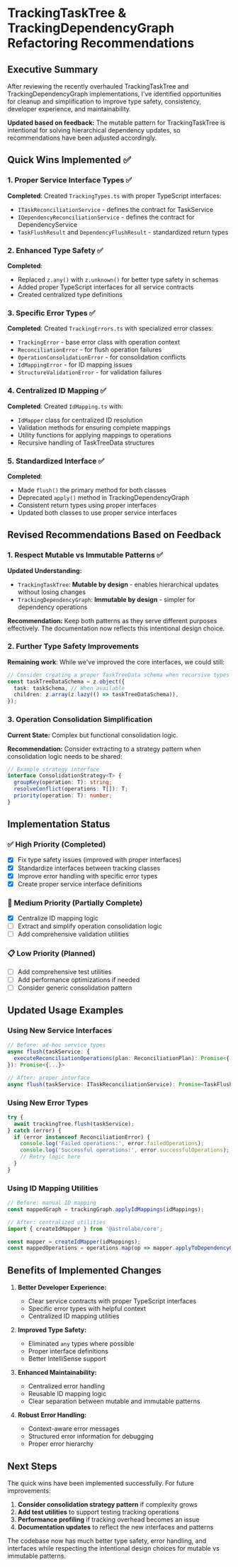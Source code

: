 # TrackingTaskTree & TrackingDependencyGraph Refactoring Recommendations

## Executive Summary

After reviewing the recently overhauled TrackingTaskTree and TrackingDependencyGraph implementations, I've identified opportunities for cleanup and simplification to improve type safety, consistency, developer experience, and maintainability.

**Updated based on feedback:** The mutable pattern for TrackingTaskTree is intentional for solving hierarchical dependency updates, so recommendations have been adjusted accordingly.

## Quick Wins Implemented ✅

### 1. Proper Service Interface Types ✅
**Completed**: Created `TrackingTypes.ts` with proper TypeScript interfaces:
- `ITaskReconciliationService` - defines the contract for TaskService 
- `IDependencyReconciliationService` - defines the contract for DependencyService
- `TaskFlushResult` and `DependencyFlushResult` - standardized return types

### 2. Enhanced Type Safety ✅
**Completed**: 
- Replaced `z.any()` with `z.unknown()` for better type safety in schemas
- Added proper TypeScript interfaces for all service contracts
- Created centralized type definitions

### 3. Specific Error Types ✅
**Completed**: Created `TrackingErrors.ts` with specialized error classes:
- `TrackingError` - base error class with operation context
- `ReconciliationError` - for flush operation failures  
- `OperationConsolidationError` - for consolidation conflicts
- `IdMappingError` - for ID mapping issues
- `StructureValidationError` - for validation failures

### 4. Centralized ID Mapping ✅  
**Completed**: Created `IdMapping.ts` with:
- `IdMapper` class for centralized ID resolution
- Validation methods for ensuring complete mappings
- Utility functions for applying mappings to operations
- Recursive handling of TaskTreeData structures

### 5. Standardized Interface ✅
**Completed**: 
- Made `flush()` the primary method for both classes
- Deprecated `apply()` method in TrackingDependencyGraph
- Consistent return types using proper interfaces
- Updated both classes to use proper service interfaces

## Revised Recommendations Based on Feedback

### 1. Respect Mutable vs Immutable Patterns ✅

**Updated Understanding:** 
- `TrackingTaskTree`: **Mutable by design** - enables hierarchical updates without losing changes
- `TrackingDependencyGraph`: **Immutable by design** - simpler for dependency operations

**Recommendation:** Keep both patterns as they serve different purposes effectively. The documentation now reflects this intentional design choice.

### 2. Further Type Safety Improvements

**Remaining work**: While we've improved the core interfaces, we could still:

```typescript
// Consider creating a proper TaskTreeData schema when recursive types are better supported
const taskTreeDataSchema = z.object({
  task: taskSchema, // When available
  children: z.array(z.lazy(() => taskTreeDataSchema)),
});
```

### 3. Operation Consolidation Simplification

**Current State:** Complex but functional consolidation logic.

**Recommendation:** Consider extracting to a strategy pattern when consolidation logic needs to be shared:

```typescript
// Example strategy interface
interface ConsolidationStrategy<T> {
  groupKey(operation: T): string;
  resolveConflict(operations: T[]): T; 
  priority(operation: T): number;
}
```

## Implementation Status

### ✅ High Priority (Completed)
- [x] Fix type safety issues (improved with proper interfaces)
- [x] Standardize interfaces between tracking classes  
- [x] Improve error handling with specific error types
- [x] Create proper service interface definitions

### 🔄 Medium Priority (Partially Complete)
- [x] Centralize ID mapping logic
- [ ] Extract and simplify operation consolidation logic  
- [ ] Add comprehensive validation utilities

### 📋 Low Priority (Planned)
- [ ] Add comprehensive test utilities
- [ ] Add performance optimizations if needed
- [ ] Consider generic consolidation pattern

## Updated Usage Examples

### Using New Service Interfaces

```typescript
// Before: ad-hoc service types
async flush(taskService: {
  executeReconciliationOperations(plan: ReconciliationPlan): Promise<{...}>;
}): Promise<{...}>

// After: proper interface
async flush(taskService: ITaskReconciliationService): Promise<TaskFlushResult>
```

### Using New Error Types

```typescript
try {
  await trackingTree.flush(taskService);
} catch (error) {
  if (error instanceof ReconciliationError) {
    console.log('Failed operations:', error.failedOperations);
    console.log('Successful operations:', error.successfulOperations);
    // Retry logic here
  }
}
```

### Using ID Mapping Utilities

```typescript
// Before: manual ID mapping
const mappedGraph = trackingGraph.applyIdMappings(idMappings);

// After: centralized utilities
import { createIdMapper } from '@astrolabe/core';

const mapper = createIdMapper(idMappings);
const mappedOperations = operations.map(op => mapper.applyToDependencyOperation(op));
```

## Benefits of Implemented Changes

1. **Better Developer Experience:**
   - Clear service contracts with proper TypeScript interfaces
   - Specific error types with helpful context
   - Centralized ID mapping utilities

2. **Improved Type Safety:**
   - Eliminated `any` types where possible
   - Proper interface definitions
   - Better IntelliSense support

3. **Enhanced Maintainability:**
   - Centralized error handling
   - Reusable ID mapping logic
   - Clear separation between mutable and immutable patterns

4. **Robust Error Handling:**
   - Context-aware error messages
   - Structured error information for debugging
   - Proper error hierarchy

## Next Steps

The quick wins have been implemented successfully. For future improvements:

1. **Consider consolidation strategy pattern** if complexity grows
2. **Add test utilities** to support testing tracking operations  
3. **Performance profiling** if tracking overhead becomes an issue
4. **Documentation updates** to reflect the new interfaces and patterns

The codebase now has much better type safety, error handling, and interfaces while respecting the intentional design choices for mutable vs immutable patterns. 